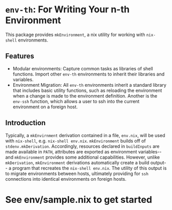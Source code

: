 # `env-th`: For Writing Your n-th Environment

This package provides `mkEnvironment`, a nix utility for working
with `nix-shell` environments.

## Features

- Modular environments: Capture common tasks as libraries of shell
  functions. Import other `env-th` environments to inherit their
  libraries and variables.
- Environment Migration: All `env-th` environments inherit a standard
  library that includes basic utility functions, such as reloading
  the environment when a change is made to the environment definition.
  Another is the `env-ssh` function, which allows a user to ssh into
  the current environment on a foreign host.

## Introduction

Typically, a `mkEnvirnment` derivation contained in a file,
`env.nix`, will be used with `nix-shell`, e.g. `nix-shell env.nix`.
`mkEnvironment` builds off of `stdenv.mkDerivation`. Accordingly,
resources declared in `buildInputs` are made available in `PATH`,
attributes are exported as environment variables--and `mkEnvironment`
provides some additional capabilities. However, unlike `mkDerivation`,
`mkEnvironment` derivations automatically create a build output--
a program that recreates the `nix-shell env.nix`. The utility of
this output is to migrate environments between hosts, ultimately
providing for `ssh` connections into identical environments on
foreign hosts.

# See env/sample.nix to get started
